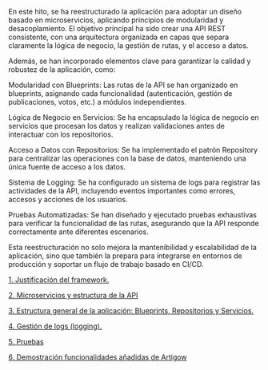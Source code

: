 En este hito, se ha reestructurado la aplicación para adoptar un diseño basado en microservicios, aplicando principios de modularidad y desacoplamiento. El objetivo principal ha sido crear una API REST consistente, con una arquitectura organizada en capas que separa claramente la lógica de negocio, la gestión de rutas, y el acceso a datos.

Además, se han incorporado elementos clave para garantizar la calidad y robustez de la aplicación, como:

Modularidad con Blueprints: Las rutas de la API se han organizado en blueprints, asignando cada funcionalidad (autenticación, gestión de publicaciones, votos, etc.) a módulos independientes.

Lógica de Negocio en Servicios: Se ha encapsulado la lógica de negocio en servicios que procesan los datos y realizan validaciones antes de interactuar con los repositorios.

Acceso a Datos con Repositorios: Se ha implementado el patrón Repository para centralizar las operaciones con la base de datos, manteniendo una única fuente de acceso a los datos.

Sistema de Logging: Se ha configurado un sistema de logs para registrar las actividades de la API, incluyendo eventos importantes como errores, accesos y acciones de los usuarios.

Pruebas Automatizadas: Se han diseñado y ejecutado pruebas exhaustivas para verificar la funcionalidad de las rutas, asegurando que la API responde correctamente ante diferentes escenarios.

Esta reestructuración no solo mejora la mantenibilidad y escalabilidad de la aplicación, sino que también la prepara para integrarse en entornos de producción y soportar un flujo de trabajo basado en CI/CD.

[1. Justificación del framework.](./FrameworkApi.md)

[2. Microservicios y estructura de la API](./microservicios.md)

[3. Estructura general de la aplicación: Blueprints, Repositorios y Servicios.](./estructuraapi.md)

[4. Gestión de logs (logging). ](./GestionLogs.md)

[5. Pruebas](./PruebasH3.md)

[6. Demostración funcionalidades añadidas de Artigow](./FuncionalidadesH3.md)




